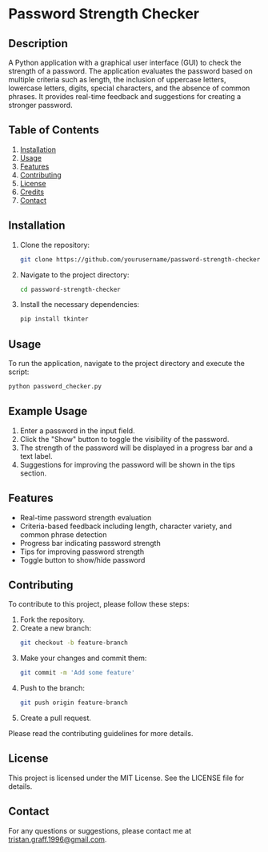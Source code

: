 # Password Strength Checker

## Description
A Python application with a graphical user interface (GUI) to check the strength of a password. The application evaluates the password based on multiple criteria such as length, the inclusion of uppercase letters, lowercase letters, digits, special characters, and the absence of common phrases. It provides real-time feedback and suggestions for creating a stronger password.

## Table of Contents
1. [Installation](#installation)
2. [Usage](#usage)
3. [Features](#features)
4. [Contributing](#contributing)
5. [License](#license)
6. [Credits](#credits)
7. [Contact](#contact)

## Installation
1. Clone the repository:
    ```bash
    git clone https://github.com/yourusername/password-strength-checker.git
    ```
2. Navigate to the project directory:
    ```bash
    cd password-strength-checker
    ```
3. Install the necessary dependencies:
    ```bash
    pip install tkinter
    ```

## Usage
To run the application, navigate to the project directory and execute the script:
```bash
python password_checker.py
```

## Example Usage
1. Enter a password in the input field.
2. Click the "Show" button to toggle the visibility of the password.
3. The strength of the password will be displayed in a progress bar and a text label.
4. Suggestions for improving the password will be shown in the tips section.

## Features
- Real-time password strength evaluation
- Criteria-based feedback including length, character variety, and common phrase detection
- Progress bar indicating password strength
- Tips for improving password strength
- Toggle button to show/hide password

## Contributing
To contribute to this project, please follow these steps:
1. Fork the repository.
2. Create a new branch:
    ```bash
    git checkout -b feature-branch
    ```
3. Make your changes and commit them:
    ```bash
    git commit -m 'Add some feature'
    ```
4. Push to the branch:
    ```bash
    git push origin feature-branch
    ```
5. Create a pull request.

Please read the contributing guidelines for more details.

## License
This project is licensed under the MIT License. See the LICENSE file for details.

## Contact
For any questions or suggestions, please contact me at [tristan.graff.1996@gmail.com](mailto:tristan.graff.1996@gmail.com).
